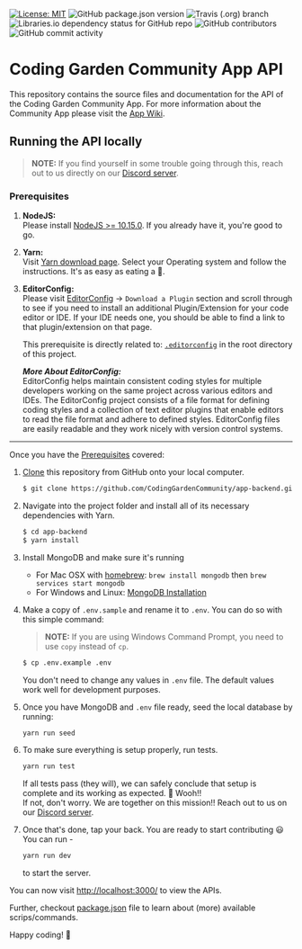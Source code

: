 [![License: MIT](https://img.shields.io/badge/License-MIT-yellow.svg)](https://opensource.org/licenses/MIT) ![GitHub package.json version](https://img.shields.io/github/package-json/v/CodingGardenCommunity/app-backend.svg) ![Travis (.org) branch](https://img.shields.io/travis/CodingGardenCommunity/app-backend/develop.svg) ![Libraries.io dependency status for GitHub repo](https://img.shields.io/librariesio/github/CodingGardenCommunity/app-backend.svg) ![GitHub contributors](https://img.shields.io/github/contributors/CodingGardenCommunity/app-backend.svg) ![GitHub commit activity](https://img.shields.io/github/commit-activity/m/CodingGardenCommunity/app-backend.svg)

# Coding Garden Community App API

This repository contains the source files and documentation for the API of the
Coding Garden Community App. For more information about the Community App
please visit the [App Wiki](https://github.com/CodingGardenCommunity/app-wiki/wiki).

## Running the API locally

> **NOTE:** If you find yourself in some trouble going through this, reach out to us directly on our [Discord server](https://discord.gg/bPBuk3N).

### Prerequisites

1. **NodeJS:** <br>
   Please install [NodeJS >= 10.15.0](https://nodejs.org/en/download/). If you already have it, you're good to go.

1. **Yarn:** <br>
   Visit [Yarn download page](https://yarnpkg.com/en/docs/install#windows-stable). Select your Operating system and follow the instructions. It's as easy as eating a 🍰.

1. **EditorConfig:** <br>
   Please visit [EditorConfig](https://editorconfig.org/) -> `Download a Plugin` section and scroll through to see if you need to install an additional Plugin/Extension for your code editor or IDE. If your IDE needs one, you should be able to find a link to that plugin/extension on that page.

   This prerequisite is directly related to: [`.editorconfig`](https://github.com/CodingGardenCommunity/app-backend/blob/develop/.editorconfig) in the root directory of this project.

   **_More About EditorConfig:_** <br>
   EditorConfig helps maintain consistent coding styles for multiple developers working on the same project across various editors and IDEs. The EditorConfig project consists of a file format for defining coding styles and a collection of text editor plugins that enable editors to read the file format and adhere to defined styles. EditorConfig files are easily readable and they work nicely with version control systems.

---

Once you have the [Prerequisites](#prerequisites) covered:

1. [Clone](https://help.github.com/articles/cloning-a-repository/) this repository from GitHub onto your local computer.

   ```sh
   $ git clone https://github.com/CodingGardenCommunity/app-backend.git
   ```

1. Navigate into the project folder and install all of its necessary dependencies with Yarn.

   ```sh
   $ cd app-backend
   $ yarn install
   ```

1. Install MongoDB and make sure it's running

   - For Mac OSX with [homebrew](http://brew.sh/): `brew install mongodb` then `brew services start mongodb`
   - For Windows and Linux: [MongoDB Installation](https://docs.mongodb.com/manual/installation/)

1. Make a copy of `.env.sample` and rename it to `.env`. You can do so with this simple command:

   > **NOTE:** If you are using Windows Command Prompt, you need to use `copy` instead of `cp`. <br>

   ```sh
   $ cp .env.example .env
   ```

   You don't need to change any values in `.env` file. The default values work well for development purposes.

1. Once you have MongoDB and `.env` file ready, seed the local database by running:

   ```sh
   yarn run seed
   ```

1. To make sure everything is setup properly, run tests.

   ```sh
   yarn run test
   ```

   If all tests pass (they will), we can safely conclude that setup is complete and its working as expected. 🙌 Wooh!! <br>
   If not, don't worry. We are together on this mission!! Reach out to us on our [Discord server](https://discord.gg/bPBuk3N).

1. Once that's done, tap your back. You are ready to start contributing 😃 <br>
   You can run -

   ```sh
   yarn run dev
   ```

   to start the server.

You can now visit <http://localhost:3000/> to view the APIs.

Further, checkout [package.json](https://github.com/CodingGardenCommunity/app-backend/blob/develop/package.json) file to learn about (more) available scrips/commands.

Happy coding! 🥂
